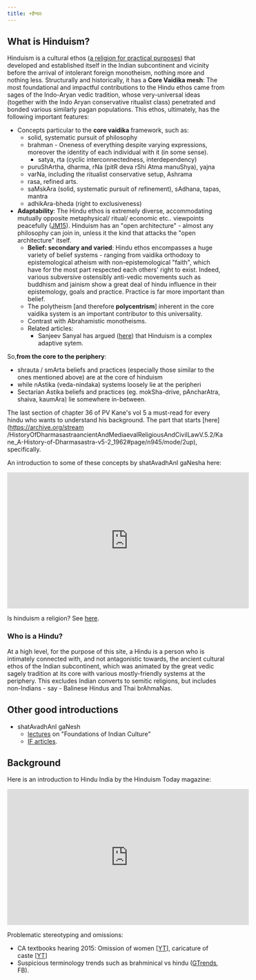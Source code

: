 ```yaml
---
title: +हैन्दवः
---
```


  

## What is Hinduism?

Hinduism is a cultural ethos ([a religion for practical purposes](religion/)) that developed and established itself in the Indian subcontinent and vicinity before the arrival of intolerant foreign monotheism, nothing more and nothing less. Structurally and historically, it has a **Core Vaidika mesh**: The most foundational and impactful contributions to the Hindu ethos came from sages of the Indo-Aryan vedic tradition, whose very-universal ideas (together with the Indo Aryan conservative ritualist class) penetrated and bonded various similarly pagan populations. This ethos, ultimately, has the following important features:

- Concepts particular to the **core vaidika** framework, such as:
    - solid, systematic pursuit of philosophy
    - brahman - Oneness of everything despite varying expressions, moreover the identity of each individual with it (in some sense).
        - satya, rta (cyclic interconnectedness, interdependency)
    - puruShArtha, dharma, rNa (pitR deva rShi Atma manuShya), yajna
    - varNa, including the ritualist conservative setup, Ashrama
    - rasa, refined arts.
    - saMskAra (solid, systematic pursuit of refinement), sAdhana, tapas, mantra
    - adhikAra-bheda (right to exclusiveness)
- **Adaptability**: The Hindu ethos is extremely diverse, accommodating mutually opposite metaphysical/ ritual/ economic etc.. viewpoints peacefully ([JM15](http://swarajyamag.com/culture/jeyamohan-on-the-question-of-being-a-cultural-hindu/)). Hinduism has an "open architecture" - almost any philosophy can join in, unless it the kind that attacks the "open architecture" itself.
    - **Belief: secondary and varied**: Hindu ethos encompasses a huge variety of belief systems - ranging from vaidika orthodoxy to epistemological atheism with non-epistemological "faith", which have for the most part respected each others' right to exist. Indeed, various subversive ostensibly anti-vedic movements such as buddhism and jainism show a great deal of hindu influence in their epistemology, goals and practice. Practice is far more important than belief.
    - The polytheism \[and therefore **polycentrism**\] inherent in the core vaidika system is an important contributor to this universality.
    - Contrast with Abrahamistic monotheisms.
    - Related articles:
        - Sanjeev Sanyal has argued ([here](http://swarajyamag.com/culture/the-logic-of-hinduism/)) that Hinduism is a complex adaptive sytem.

So,**from the core to the periphery**:

- shrauta / smArta beliefs and practices (especially those similar to the ones mentioned above)  are at the core of hinduism
- while nAstika (veda-nindaka) systems loosely lie at the peripheri
- Sectarian Astika beliefs and practices (eg. mokSha-drive, pAncharAtra, shaiva, kaumAra) lie somewhere in-between.

The last section of chapter 36 of PV Kane's vol 5 a must-read for every hindu who wants to understand his background. The part that starts [here](https://archive.org/stream /HistoryOfDharmasastraancientAndMediaevalReligiousAndCivilLawV.5.2/Kane_A-History-of-Dharmasastra-v5-2_1962#page/n945/mode/2up), specifically.

An introduction to some of these concepts by shatAvadhAnI gaNesha here:


<iframe width="560" height="315" src="https://www.youtube.com/embed/tMDOTpLR1NE" frameborder="0" allow="autoplay; encrypted-media" allowfullscreen></iframe>

Is hinduism a religion? See [here](religion/).

### Who is a Hindu?

At a high level, for the purpose of this site, a Hindu is a person who is intimately connected with, and not antagonistic towards, the ancient cultural ethos of the Indian subcontinent, which was animated by the great vedic sagely tradition at its core with various mostly-friendly systems at the periphery. This excludes Indian converts to semitic religions, but includes non-Indians - say - Balinese Hindus and Thai brAhmaNas.

## Other good introductions

- shatAvadhAnI gaNesh
    - [lectures](https://www.youtube.com/playlist?list=PL2ounFpr5CwJt1MHN2xB8aHe6ip06Olgm) on "Foundations of Indian Culture"
    - [IF articles](http://indiafacts.co.in/author/shatavadhani-ganesh/).

## Background

Here is an introduction to Hindu India by the Hinduism Today magazine:
<iframe width="560" height="315" src="https://www.youtube.com/embed/nB2toz5p5Mw" frameborder="0" allow="autoplay; encrypted-media" allowfullscreen></iframe>

  

Problematic stereotyping and omissions:

- CA textbooks hearing 2015: Omission of women \[[YT](https://www.youtube.com/watch?v=m0f2iCtW9BA&feature=player_embedded)\], caricature of caste \[[YT](https://www.youtube.com/watch?v=2Y7zt4LtBh8&feature=youtu.be)\]
- Suspicious terminology trends such as brahminical vs hindu ([GTrends](https://books.google.com/ngrams/graph?content=brahmanical%2Chindu&year_start=1930&year_end=2008&corpus=15&smoothing=5&share=&direct_url=t1%3B%2Cbrahmanical%3B%2Cc0%3B.t1%3B%2Chindu%3B%2Cc0), FB).
